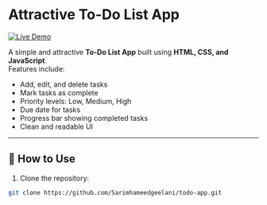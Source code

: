 # Attractive To-Do List App

[![Live Demo](https://img.shields.io/badge/Live%20Demo-Click%20Here-brightgreen)](https://sarimhameedgeelani.github.io/todo-app/)

A simple and attractive **To-Do List App** built using **HTML, CSS, and JavaScript**.  
Features include:

- Add, edit, and delete tasks
- Mark tasks as complete
- Priority levels: Low, Medium, High
- Due date for tasks
- Progress bar showing completed tasks
- Clean and readable UI

---

## 📁 How to Use

1. Clone the repository:
```bash
git clone https://github.com/Sarimhameedgeelani/todo-app.git
